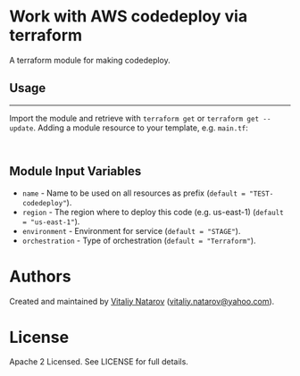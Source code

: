 # Work with AWS codedeploy via terraform

A terraform module for making codedeploy.

## Usage
--------

Import the module and retrieve with ```terraform get``` or ```terraform get --update```. Adding a module resource to your template, e.g. `main.tf`:

```


```

Module Input Variables
----------------------
- `name` - Name to be used on all resources as prefix (`default = "TEST-codedeploy"`).
- `region` - The region where to deploy this code (e.g. us-east-1) (`default = "us-east-1"`).
- `environment` - Environment for service (`default = "STAGE"`).
- `orchestration` - Type of orchestration (`default = "Terraform"`).


Authors
=======

Created and maintained by [Vitaliy Natarov](https://github.com/SebastianUA)
(vitaliy.natarov@yahoo.com).

License
=======

Apache 2 Licensed. See LICENSE for full details.
